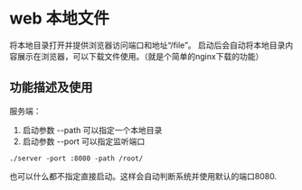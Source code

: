 
# web 本地文件
将本地目录打开并提供浏览器访问端口和地址“/file”。
启动后会自动将本地目录内容展示在浏览器，可以下载文件使用。（就是个简单的nginx下载的功能）

## 功能描述及使用
服务端：
1. 启动参数 --path 可以指定一个本地目录
2. 启动参数 --port 可以指定监听端口

```shell
./server -port :8080 -path /root/
```
也可以什么都不指定直接启动。这样会自动判断系统并使用默认的端口8080.





